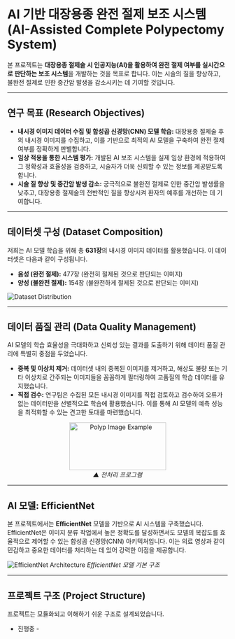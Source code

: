 # AI 기반 대장용종 완전 절제 보조 시스템 (AI-Assisted Complete Polypectomy System) 

본 프로젝트는 **대장용종 절제술 시 인공지능(AI)을 활용하여 완전 절제 여부를 실시간으로 판단하는 보조 시스템**을 개발하는 것을 목표로 합니다. 이는 시술의 질을 향상하고, 불완전 절제로 인한 중간암 발생을 감소시키는 데 기여할 것입니다.

---

## 연구 목표 (Research Objectives)

* **내시경 이미지 데이터 수집 및 합성곱 신경망(CNN) 모델 학습:** 대장용종 절제술 후의 내시경 이미지를 수집하고, 이를 기반으로 최적의 AI 모델을 구축하여 완전 절제 여부를 정확하게 판별합니다.
* **임상 적용을 통한 시스템 평가:** 개발된 AI 보조 시스템을 실제 임상 환경에 적용하여 그 정확성과 효율성을 검증하고, 시술자가 더욱 신뢰할 수 있는 정보를 제공받도록 합니다.
* **시술 질 향상 및 중간암 발생 감소:** 궁극적으로 불완전 절제로 인한 중간암 발생률을 낮추고, 대장용종 절제술의 전반적인 질을 향상시켜 환자의 예후를 개선하는 데 기여합니다.

---

## 데이터셋 구성 (Dataset Composition)

저희는 AI 모델 학습을 위해 총 **631장**의 내시경 이미지 데이터를 활용했습니다. 이 데이터셋은 다음과 같이 구성됩니다.

* **음성 (완전 절제):** 477장 (완전히 절제된 것으로 판단되는 이미지)
* **양성 (불완전 절제):** 154장 (불완전하게 절제된 것으로 판단되는 이미지)

![Dataset Distribution](https://github.com/user-attachments/assets/17cd2db9-dd0a-413b-9d1f-d05c8d92bd46)

---

## 데이터 품질 관리 (Data Quality Management)

AI 모델의 학습 효율성을 극대화하고 신뢰성 있는 결과를 도출하기 위해 데이터 품질 관리에 특별히 중점을 두었습니다.

* **중복 및 이상치 제거:** 데이터셋 내의 중복된 이미지를 제거하고, 해상도 불량 또는 기타 이상치로 간주되는 이미지들을 꼼꼼하게 필터링하여 고품질의 학습 데이터를 유지했습니다.
* **직접 검수:** 연구팀은 수집된 모든 내시경 이미지를 직접 검토하고 검수하여 오류가 없는 데이터만을 선별적으로 학습에 활용했습니다. 이를 통해 AI 모델의 예측 성능을 최적화할 수 있는 견고한 토대를 마련했습니다.

<div align="center">
    <img src="https://github.com/user-attachments/assets/c36a2831-30dc-423e-866e-e6d0abe4fc79" alt="Polyp Image Example" width="221" height="109">
    <br>
    <em>▲ 전처리 프로그램 </em>
</div>

---

## AI 모델: EfficientNet

본 프로젝트에서는 **EfficientNet** 모델을 기반으로 AI 시스템을 구축했습니다. EfficientNet은 이미지 분류 작업에서 높은 정확도를 달성하면서도 모델의 복잡도를 효율적으로 제어할 수 있는 합성곱 신경망(CNN) 아키텍처입니다. 이는 의료 영상과 같이 민감하고 중요한 데이터를 처리하는 데 있어 강력한 이점을 제공합니다.

![EfficientNet Architecture](https://github.com/user-attachments/assets/08e15a7f-80a5-4616-a221-1eff2de5c746)
*EfficientNet 모델 기본 구조*

---

##  프로젝트 구조 (Project Structure)

프로젝트는 모듈화되고 이해하기 쉬운 구조로 설계되었습니다.

- 진행중 -
